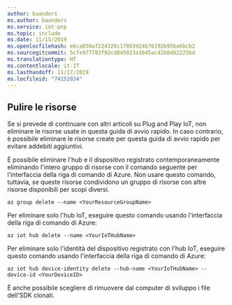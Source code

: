 ```yaml
---
author: baanders
ms.author: baanders
ms.service: iot-pnp
ms.topic: include
ms.date: 11/15/2019
ms.openlocfilehash: e6ca830a7224326c17003924b76192b95ba6bcb2
ms.sourcegitcommit: 5cfe977783f02cd045023a1645ac42b8d82223bd
ms.translationtype: HT
ms.contentlocale: it-IT
ms.lasthandoff: 11/17/2019
ms.locfileid: "74152034"
---
```

## <a name="clean-up-resources"></a>Pulire le risorse

Se si prevede di continuare con altri articoli su Plug and Play IoT, non eliminare le risorse usate in questa guida di avvio rapido. In caso contrario, è possibile eliminare le risorse create per questa guida di avvio rapido per evitare addebiti aggiuntivi.

È possibile eliminare l'hub e il dispositivo registrato contemporaneamente eliminando l'intero gruppo di risorse con il comando seguente per l'interfaccia della riga di comando di Azure. Non usare questo comando, tuttavia, se queste risorse condividono un gruppo di risorse con altre risorse disponibili per scopi diversi.

```azurecli-interactive
az group delete --name <YourResourceGroupName>
```
Per eliminare solo l'hub IoT, eseguire questo comando usando l'interfaccia della riga di comando di Azure:

```azurecli-interactive
az iot hub delete --name <YourIoTHubName>
```

Per eliminare solo l'identità del dispositivo registrato con l'hub IoT, eseguire questo comando usando l'interfaccia della riga di comando di Azure:

```azurecli-interactive
az iot hub device-identity delete --hub-name <YourIoTHubName> --device-id <YourDeviceID>
```

È anche possibile scegliere di rimuovere dal computer di sviluppo i file dell'SDK clonati.
